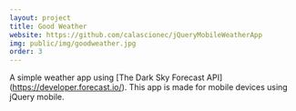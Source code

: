 ```yaml
---
layout: project
title: Good Weather
website: https://github.com/calascionec/jQueryMobileWeatherApp
img: public/img/goodweather.jpg
order: 3
---
```


A simple weather app using [The Dark Sky Forecast API] (https://developer.forecast.io/). This app is made for mobile devices using jQuery mobile.
